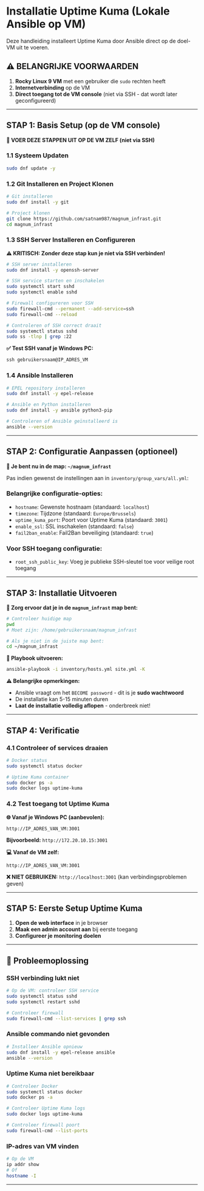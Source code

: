 # Installatie Uptime Kuma (Lokale Ansible op VM)

Deze handleiding installeert Uptime Kuma door Ansible direct op de doel-VM uit te voeren.

## ⚠️ BELANGRIJKE VOORWAARDEN

1. **Rocky Linux 9 VM** met een gebruiker die `sudo` rechten heeft
2. **Internetverbinding** op de VM
3. **Direct toegang tot de VM console** (niet via SSH - dat wordt later geconfigureerd)

---

## STAP 1: Basis Setup (op de VM console)

**🔴 VOER DEZE STAPPEN UIT OP DE VM ZELF (niet via SSH)**

### 1.1 Systeem Updaten

```bash
sudo dnf update -y
```

### 1.2 Git Installeren en Project Klonen

```bash
# Git installeren
sudo dnf install -y git

# Project klonen
git clone https://github.com/satnam987/magnum_infrast.git
cd magnum_infrast
```

### 1.3 SSH Server Installeren en Configureren

**⚠️ KRITISCH: Zonder deze stap kun je niet via SSH verbinden!**

```bash
# SSH server installeren
sudo dnf install -y openssh-server

# SSH service starten en inschakelen
sudo systemctl start sshd
sudo systemctl enable sshd

# Firewall configureren voor SSH
sudo firewall-cmd --permanent --add-service=ssh
sudo firewall-cmd --reload

# Controleren of SSH correct draait
sudo systemctl status sshd
sudo ss -tlnp | grep :22
```

**✅ Test SSH vanaf je Windows PC:**

```cmd
ssh gebruikersnaam@IP_ADRES_VM
```

### 1.4 Ansible Installeren

```bash
# EPEL repository installeren
sudo dnf install -y epel-release

# Ansible en Python installeren
sudo dnf install -y ansible python3-pip

# Controleren of Ansible geïnstalleerd is
ansible --version
```

---

## STAP 2: Configuratie Aanpassen (optioneel)

**📍 Je bent nu in de map: `~/magnum_infrast`**

Pas indien gewenst de instellingen aan in `inventory/group_vars/all.yml`:

### Belangrijke configuratie-opties:

- `hostname`: Gewenste hostnaam (standaard: `localhost`)
- `timezone`: Tijdzone (standaard: `Europe/Brussels`)
- `uptime_kuma_port`: Poort voor Uptime Kuma (standaard: `3001`)
- `enable_ssl`: SSL inschakelen (standaard: `false`)
- `fail2ban_enable`: Fail2Ban beveiliging (standaard: `true`)

### Voor SSH toegang configuratie:

- `root_ssh_public_key`: Voeg je publieke SSH-sleutel toe voor veilige root toegang

---

## STAP 3: Installatie Uitvoeren

**📍 Zorg ervoor dat je in de `magnum_infrast` map bent:**

```bash
# Controleer huidige map
pwd
# Moet zijn: /home/gebruikersnaam/magnum_infrast

# Als je niet in de juiste map bent:
cd ~/magnum_infrast
```

**🚀 Playbook uitvoeren:**

```bash
ansible-playbook -i inventory/hosts.yml site.yml -K
```

**⚠️ Belangrijke opmerkingen:**

- Ansible vraagt om het `BECOME password` - dit is je **sudo wachtwoord**
- De installatie kan 5-15 minuten duren
- **Laat de installatie volledig aflopen** - onderbreek niet!

---

## STAP 4: Verificatie

### 4.1 Controleer of services draaien

```bash
# Docker status
sudo systemctl status docker

# Uptime Kuma container
sudo docker ps -a
sudo docker logs uptime-kuma
```

### 4.2 Test toegang tot Uptime Kuma

**🌐 Vanaf je Windows PC (aanbevolen):**

```
http://IP_ADRES_VAN_VM:3001
```

**Bijvoorbeeld:** `http://172.20.10.15:3001`

**💻 Vanaf de VM zelf:**

```
http://IP_ADRES_VAN_VM:3001
```

**❌ NIET GEBRUIKEN:** `http://localhost:3001` (kan verbindingsproblemen geven)

---

## STAP 5: Eerste Setup Uptime Kuma

1. **Open de web interface** in je browser
2. **Maak een admin account aan** bij eerste toegang
3. **Configureer je monitoring doelen**

---

## 🔧 Probleemoplossing

### SSH verbinding lukt niet

```bash
# Op de VM: controleer SSH service
sudo systemctl status sshd
sudo systemctl restart sshd

# Controleer firewall
sudo firewall-cmd --list-services | grep ssh
```

### Ansible commando niet gevonden

```bash
# Installeer Ansible opnieuw
sudo dnf install -y epel-release ansible
ansible --version
```

### Uptime Kuma niet bereikbaar

```bash
# Controleer Docker
sudo systemctl status docker
sudo docker ps -a

# Controleer Uptime Kuma logs
sudo docker logs uptime-kuma

# Controleer firewall poort
sudo firewall-cmd --list-ports
```

### IP-adres van VM vinden

```bash
# Op de VM
ip addr show
# Of
hostname -I
```

---
